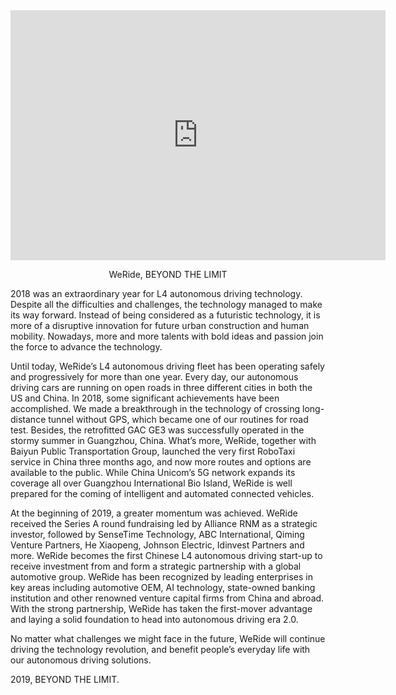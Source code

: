 <div style="text-align: center">
<iframe width="600" height="400" frameborder="0" src="https://v.qq.com/txp/iframe/player.html?vid=j0837pqtner" allowFullScreen="true"></iframe>
<p>WeRide, BEYOND THE LIMIT</p>
</div>

2018 was an extraordinary year for L4 autonomous driving technology. Despite all the difficulties and challenges, the technology managed to make its way forward. Instead of being considered as a futuristic technology, it is more of a disruptive innovation for future urban construction and human mobility. Nowadays, more and more talents with bold ideas and passion join the force to advance the technology.

Until today, WeRide’s L4 autonomous driving fleet has been operating safely and progressively for more than one year. Every day, our autonomous driving cars are running on open roads in three different cities in both the US and China. In 2018, some significant achievements have been accomplished. We made a breakthrough in the technology of crossing long-distance tunnel without GPS, which became one of our routines for road test. Besides, the retrofitted GAC GE3 was successfully operated in the stormy summer in Guangzhou, China. What’s more, WeRide, together with Baiyun Public Transportation Group, launched the very first RoboTaxi service in China three months ago, and now more routes and options are available to the public. While China Unicom’s 5G network expands its coverage all over Guangzhou International Bio Island, WeRide is well prepared for the coming of intelligent and automated connected vehicles.

At the beginning of 2019, a greater momentum was achieved. WeRide received the Series A round fundraising led by Alliance RNM as a strategic investor, followed by SenseTime Technology, ABC International, Qiming Venture Partners, He Xiaopeng, Johnson Electric, Idinvest Partners and more. WeRide becomes the first Chinese L4 autonomous driving start-up to receive investment from and form a strategic partnership with a global automotive group. WeRide has been recognized by leading enterprises in key areas including automotive OEM, AI technology, state-owned banking institution and other renowned venture capital firms from China and abroad. With the strong partnership, WeRide has taken the first-mover advantage and laying a solid foundation to head into autonomous driving era 2.0.

No matter what challenges we might face in the future, WeRide will continue driving the technology revolution, and benefit people’s everyday life with our autonomous driving solutions.

2019, BEYOND THE LIMIT.